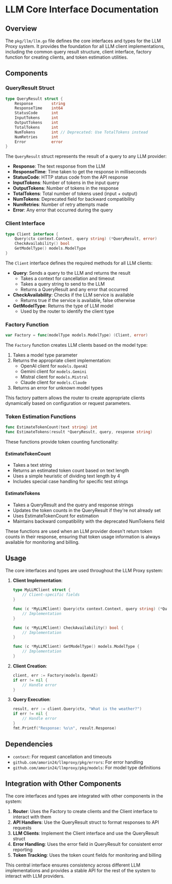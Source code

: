 # LLM Core Interface Documentation

## Overview

The `pkg/llm/llm.go` file defines the core interfaces and types for the LLM Proxy system. It provides the foundation for all LLM client implementations, including the common query result structure, client interface, factory function for creating clients, and token estimation utilities.

## Components

### QueryResult Struct

```go
type QueryResult struct {
    Response        string
    ResponseTime    int64
    StatusCode      int
    InputTokens     int
    OutputTokens    int
    TotalTokens     int
    NumTokens       int // Deprecated: Use TotalTokens instead
    NumRetries      int
    Error           error
}
```

The `QueryResult` struct represents the result of a query to any LLM provider:

- **Response**: The text response from the LLM
- **ResponseTime**: Time taken to get the response in milliseconds
- **StatusCode**: HTTP status code from the API response
- **InputTokens**: Number of tokens in the input query
- **OutputTokens**: Number of tokens in the response
- **TotalTokens**: Total number of tokens used (input + output)
- **NumTokens**: Deprecated field for backward compatibility
- **NumRetries**: Number of retry attempts made
- **Error**: Any error that occurred during the query

### Client Interface

```go
type Client interface {
    Query(ctx context.Context, query string) (*QueryResult, error)
    CheckAvailability() bool
    GetModelType() models.ModelType
}
```

The `Client` interface defines the required methods for all LLM clients:

- **Query**: Sends a query to the LLM and returns the result
  - Takes a context for cancellation and timeout
  - Takes a query string to send to the LLM
  - Returns a QueryResult and any error that occurred
- **CheckAvailability**: Checks if the LLM service is available
  - Returns true if the service is available, false otherwise
- **GetModelType**: Returns the type of LLM model
  - Used by the router to identify the client type

### Factory Function

```go
var Factory = func(modelType models.ModelType) (Client, error)
```

The `Factory` function creates LLM clients based on the model type:

1. Takes a model type parameter
2. Returns the appropriate client implementation:
   - OpenAI client for `models.OpenAI`
   - Gemini client for `models.Gemini`
   - Mistral client for `models.Mistral`
   - Claude client for `models.Claude`
3. Returns an error for unknown model types

This factory pattern allows the router to create appropriate clients dynamically based on configuration or request parameters.

### Token Estimation Functions

```go
func EstimateTokenCount(text string) int
func EstimateTokens(result *QueryResult, query, response string)
```

These functions provide token counting functionality:

#### EstimateTokenCount
- Takes a text string
- Returns an estimated token count based on text length
- Uses a simple heuristic of dividing text length by 4
- Includes special case handling for specific test strings

#### EstimateTokens
- Takes a QueryResult and the query and response strings
- Updates the token counts in the QueryResult if they're not already set
- Uses EstimateTokenCount for estimation
- Maintains backward compatibility with the deprecated NumTokens field

These functions are used when an LLM provider doesn't return token counts in their response, ensuring that token usage information is always available for monitoring and billing.

## Usage

The core interfaces and types are used throughout the LLM Proxy system:

1. **Client Implementation**:
   ```go
   type MyLLMClient struct {
       // Client-specific fields
   }
   
   func (c *MyLLMClient) Query(ctx context.Context, query string) (*QueryResult, error) {
       // Implementation
   }
   
   func (c *MyLLMClient) CheckAvailability() bool {
       // Implementation
   }
   
   func (c *MyLLMClient) GetModelType() models.ModelType {
       // Implementation
   }
   ```

2. **Client Creation**:
   ```go
   client, err := Factory(models.OpenAI)
   if err != nil {
       // Handle error
   }
   ```

3. **Query Execution**:
   ```go
   result, err := client.Query(ctx, "What is the weather?")
   if err != nil {
       // Handle error
   }
   fmt.Printf("Response: %s\n", result.Response)
   ```

## Dependencies

- `context`: For request cancellation and timeouts
- `github.com/amorin24/llmproxy/pkg/errors`: For error handling
- `github.com/amorin24/llmproxy/pkg/models`: For model type definitions

## Integration with Other Components

The core interfaces and types are integrated with other components in the system:

1. **Router**: Uses the Factory to create clients and the Client interface to interact with them
2. **API Handlers**: Use the QueryResult struct to format responses to API requests
3. **LLM Clients**: Implement the Client interface and use the QueryResult struct
4. **Error Handling**: Uses the error field in QueryResult for consistent error reporting
5. **Token Tracking**: Uses the token count fields for monitoring and billing

This central interface ensures consistency across different LLM implementations and provides a stable API for the rest of the system to interact with LLM providers.

